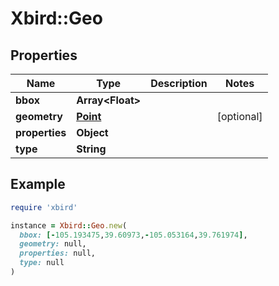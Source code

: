 # Xbird::Geo

## Properties

| Name | Type | Description | Notes |
| ---- | ---- | ----------- | ----- |
| **bbox** | **Array&lt;Float&gt;** |  |  |
| **geometry** | [**Point**](Point.md) |  | [optional] |
| **properties** | **Object** |  |  |
| **type** | **String** |  |  |

## Example

```ruby
require 'xbird'

instance = Xbird::Geo.new(
  bbox: [-105.193475,39.60973,-105.053164,39.761974],
  geometry: null,
  properties: null,
  type: null
)
```

